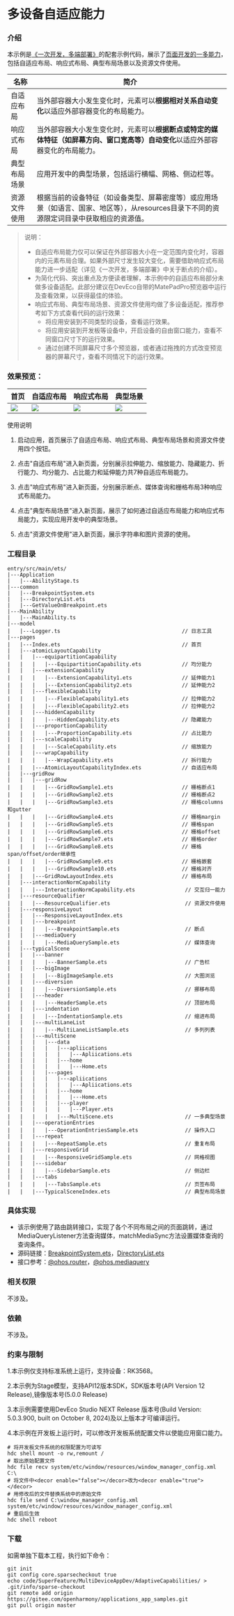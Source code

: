 # 多设备自适应能力

### 介绍

本示例是[《一次开发，多端部署》](https://gitee.com/openharmony/docs/tree/master/zh-cn/application-dev/key-features/multi-device-app-dev)的配套示例代码，展示了[页面开发的一多能力](https://gitee.com/openharmony/docs/blob/master/zh-cn/application-dev/key-features/multi-device-app-dev/layout-intro.md)，包括自适应布局、响应式布局、典型布局场景以及资源文件使用。

| 名称         | 简介                                                         |
| ------------ | ------------------------------------------------------------ |
| 自适应布局   | 当外部容器大小发生变化时，元素可以**根据相对关系自动变化**以适应外部容器变化的布局能力。 |
| 响应式布局   | 当外部容器大小发生变化时，元素可以**根据断点或特定的媒体特征（如屏幕方向、窗口宽高等）自动变化**以适应外部容器变化的布局能力。 |
| 典型布局场景 | 应用开发中的典型场景，包括运行横幅、网格、侧边栏等。         |
| 资源文件使用 | 根据当前的设备特征（如设备类型、屏幕密度等）或应用场景（如语言、国家、地区等），从resources目录下不同的资源限定词目录中获取相应的资源值。 |

> 说明：
>
> * 自适应布局能力仅可以保证在外部容器大小在一定范围内变化时，容器内的元素布局合理。如果外部尺寸发生较大变化，需要借助响应式布局能力进一步适配（详见《一次开发，多端部署》中关于断点的介绍）。
> * 为简化代码、突出重点及方便读者理解，本示例中的自适应布局部分未做多设备适配。此部分建议在DevEco自带的MatePadPro预览器中运行及查看效果，以获得最佳的体验。
> * 响应式布局、典型布局场景、资源文件使用均做了多设备适配，推荐参考如下方式查看代码的运行效果：
>   * 将应用安装到不同类型的设备，查看运行效果。
>   * 将应用安装到开发板等设备中，开启设备的自由窗口能力，查看不同窗口尺寸下的运行效果。
>   * 通过创建不同屏幕尺寸多个预览器，或者通过拖拽的方式改变预览器的屏幕尺寸，查看不同情况下的运行效果。

### 效果预览：

| 首页                                 | 自适应布局                              | 响应式布局                              | 典型场景                               |
|------------------------------------|------------------------------------|------------------------------------|------------------------------------|
| ![](screenshots/devices/img1.jpeg) | ![](screenshots/devices/img2.jpeg) | ![](screenshots/devices/img3.jpeg) | ![](screenshots/devices/img4.jpeg) |

使用说明

1. 启动应用，首页展示了自适应布局、响应式布局、典型布局场景和资源文件使用四个按钮。

2. 点击"自适应布局"进入新页面，分别展示拉伸能力、缩放能力、隐藏能力、折行能力、均分能力、占比能力和延伸能力共7种自适应布局能力。

3. 点击"响应式布局"进入新页面，分别展示断点、媒体查询和栅格布局3种响应式布局能力。

4. 点击"典型布局场景"进入新页面，展示了如何通过自适应布局能力和响应式布局能力，实现应用开发中的典型场景。

5. 点击"资源文件使用"进入新页面，展示字符串和图片资源的使用。

### 工程目录
```
entry/src/main/ets/
|---Application
|   |---AbilityStage.ts
|---common
|   |---BreakpointSystem.ets                    
|   |---DirectoryList.ets
|   |---GetValueOnBreakpoint.ets
|---MainAbility
|   |---MainAbility.ts
|---model
|   |---Logger.ts                                       // 日志工具
|---pages
|   |---Index.ets                                       // 首页
|   |---atomicLayoutCapability                          
|   |   |---equipartitionCapability
|   |   |   |---EquipartitionCapability.ets             // 均分能力
|   |   |---extensionCapability
|   |   |   |---ExtensionCapability1.ets                // 延伸能力1
|   |   |   |---ExtensionCapability2.ets                // 延伸能力2
|   |   |---flexibleCapability
|   |   |   |---FlexibleCapability1.ets                 // 拉伸能力2
|   |   |   |---FlexibleCapability2.ets                 // 拉伸能力2
|   |   |---hiddenCapability
|   |   |   |---HiddenCapability.ets                    // 隐藏能力
|   |   |---proportionCapability
|   |   |   |---ProportionCapability.ets                // 占比能力
|   |   |---scaleCapability
|   |   |   |---ScaleCapability.ets                     // 缩放能力
|   |   |---wrapCapability
|   |   |   |---WrapCapability.ets                      // 拆行能力
|   |   |---AtomicLayoutCapabilityIndex.ets             // 自适应布局
|   |---gridRow                       
|   |   |---gridRow
|   |   |   |---GridRowSample1.ets                      // 栅格断点1
|   |   |   |---GridRowSample2.ets                      // 栅格断点2
|   |   |   |---GridRowSample3.ets                      // 栅格columns和gutter
|   |   |   |---GridRowSample4.ets                      // 栅格margin
|   |   |   |---GridRowSample5.ets                      // 栅格span
|   |   |   |---GridRowSample6.ets                      // 栅格offset
|   |   |   |---GridRowSample7.ets                      // 栅格order
|   |   |   |---GridRowSample8.ets                      // 栅格span/offset/order继承性
|   |   |   |---GridRowSample9.ets                      // 栅格嵌套
|   |   |   |---GridRowSample10.ets                     // 栅格对齐
|   |   |---GridRowLayoutIndex.ets                      // 栅格布局
|   |---interactionNormCapability
|   |   |---InteractionNormCapability.ets                // 交互归一能力
|   |---resourceQualifier
|   |   |---ResourceQualifier.ets                        // 资源文件使用
|   |---responsiveLayout
|   |   |---ResponsiveLayoutIndex.ets                    
|   |   |---breakpoint
|   |   |   |---BreakpointSample.ets                     // 断点
|   |   |---mediaQuery
|   |   |   |---MediaQuerySample.ets                     // 媒体查询
|   |---typicalScene
|   |   |---banner
|   |   |   |---BannerSample.ets                         // 广告栏
|   |   |---bigImage
|   |   |   |---BigImageSample.ets                       // 大图浏览
|   |   |---diversion
|   |   |   |---DiversionSample.ets                      // 挪移布局
|   |   |---header
|   |   |   |---HeaderSample.ets                         // 顶部布局
|   |   |---indentation
|   |   |   |---IndentationSample.ets                    // 缩进布局
|   |   |---multiLaneList
|   |   |   |---MultiLaneListSample.ets                  // 多列列表
|   |   |---multiScene                               
|   |   |   |---data	
|   |   |   |   |---apliications	
|   |   |   |   |   |---Apliications.ets		
|   |   |   |   |---home
|   |   |   |   |   |---Home.ets					
|   |   |   |---pages    
|   |   |   |   |---apliications
|   |   |   |   |   |---Apliications.ets	
|   |   |   |   |---home	
|   |   |   |   |   |---Home.ets
|   |   |   |   |---player	
|   |   |   |   |   |---Player.ets
|   |   |   |   |---MultiScene.ets	                     // 一多典型场景
|   |   |---operationEntries
|   |   |   |---OperationEntriesSample.ets               // 操作入口
|   |   |---repeat
|   |   |   |---RepeatSample.ets                         // 重复布局
|   |   |---responsiveGrid
|   |   |   |---ResponsiveGridSample.ets                 // 网格视图
|   |   |---sidebar
|   |   |   |---SidebarSample.ets                        // 侧边栏
|   |   |---tabs
|   |   |   |---TabsSample.ets                           // 页签布局
|   |   |---TypicalSceneIndex.ets                        // 典型布局场景
```
### 具体实现

* 该示例使用了路由跳转接口，实现了各个不同布局之间的页面跳转，通过MediaQueryListener方法查询媒体，matchMediaSync方法设置媒体查询的查询条件。
* 源码链接：[BreakpointSystem.ets](code/SuperFeature/MultiDeviceAppDev/AdaptiveCapabilities/entry/src/main/ets/common/BreakpointSystem.ets)，[DirectoryList.ets](code/SuperFeature/MultiDeviceAppDev/AdaptiveCapabilities/entry/src/main/ets/common/DirectoryList.ets)
* 接口参考：[@ohos.router](https://gitee.com/openharmony/docs/blob/master/zh-cn/application-dev/reference/apis-arkui/js-apis-system-router.md)，[@ohos.mediaquery](https://gitee.com/openharmony/docs/blob/master/zh-cn/application-dev/reference/apis/js-apis-mediaquery.md)

### 相关权限

不涉及。

### 依赖

不涉及。

### 约束与限制

1.本示例仅支持标准系统上运行，支持设备：RK3568。

2.本示例为Stage模型，支持API12版本SDK，SDK版本号(API Version 12 Release),镜像版本号(5.0.0 Release)

3.本示例需要使用DevEco Studio NEXT Release 版本号(Build Version: 5.0.3.900, built on October 8, 2024)及以上版本才可编译运行。

4.本示例在开发板上运行时，可以修改开发板系统配置文件以使能应用窗口能力。

````
# 将开发板文件系统的权限配置为可读写
hdc shell mount -o rw,remount /
# 取出原始配置文件
hdc file recv system/etc/window/resources/window_manager_config.xml C:\
# 将文件中<decor enable="false"></decor>改为<decor enable="true"></decor>
# 用修改后的文件替换系统中的原始文件
hdc file send C:\window_manager_config.xml system/etc/window/resources/window_manager_config.xml
# 重启后生效
hdc shell reboot
````

### 下载

如需单独下载本工程，执行如下命令：
```
git init
git config core.sparsecheckout true
echo code/SuperFeature/MultiDeviceAppDev/AdaptiveCapabilities/ > .git/info/sparse-checkout
git remote add origin https://gitee.com/openharmony/applications_app_samples.git
git pull origin master
```